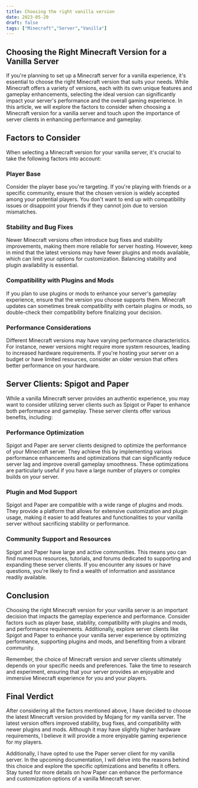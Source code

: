 ```yaml
---
title: Choosing the right vanilla version
date: 2023-05-20
draft: false
tags: ["Minecraft","Server","Vanilla"]
---
```

## Choosing the Right Minecraft Version for a Vanilla Server

If you're planning to set up a Minecraft server for a vanilla experience, it's essential to choose the right Minecraft version that suits your needs. While Minecraft offers a variety of versions, each with its own unique features and gameplay enhancements, selecting the ideal version can significantly impact your server's performance and the overall gaming experience. In this article, we will explore the factors to consider when choosing a Minecraft version for a vanilla server and touch upon the importance of server clients in enhancing performance and gameplay.

## Factors to Consider

When selecting a Minecraft version for your vanilla server, it's crucial to take the following factors into account:

### Player Base

Consider the player base you're targeting. If you're playing with friends or a specific community, ensure that the chosen version is widely accepted among your potential players. You don't want to end up with compatibility issues or disappoint your friends if they cannot join due to version mismatches.

### Stability and Bug Fixes

Newer Minecraft versions often introduce bug fixes and stability improvements, making them more reliable for server hosting. However, keep in mind that the latest versions may have fewer plugins and mods available, which can limit your options for customization. Balancing stability and plugin availability is essential.

### Compatibility with Plugins and Mods

If you plan to use plugins or mods to enhance your server's gameplay experience, ensure that the version you choose supports them. Minecraft updates can sometimes break compatibility with certain plugins or mods, so double-check their compatibility before finalizing your decision.

### Performance Considerations

Different Minecraft versions may have varying performance characteristics. For instance, newer versions might require more system resources, leading to increased hardware requirements. If you're hosting your server on a budget or have limited resources, consider an older version that offers better performance on your hardware.

## Server Clients: Spigot and Paper

While a vanilla Minecraft server provides an authentic experience, you may want to consider utilizing server clients such as Spigot or Paper to enhance both performance and gameplay. These server clients offer various benefits, including:

### Performance Optimization

Spigot and Paper are server clients designed to optimize the performance of your Minecraft server. They achieve this by implementing various performance enhancements and optimizations that can significantly reduce server lag and improve overall gameplay smoothness. These optimizations are particularly useful if you have a large number of players or complex builds on your server.

### Plugin and Mod Support

Spigot and Paper are compatible with a wide range of plugins and mods. They provide a platform that allows for extensive customization and plugin usage, making it easier to add features and functionalities to your vanilla server without sacrificing stability or performance.

### Community Support and Resources

Spigot and Paper have large and active communities. This means you can find numerous resources, tutorials, and forums dedicated to supporting and expanding these server clients. If you encounter any issues or have questions, you're likely to find a wealth of information and assistance readily available.

## Conclusion

Choosing the right Minecraft version for your vanilla server is an important decision that impacts the gameplay experience and performance. Consider factors such as player base, stability, compatibility with plugins and mods, and performance requirements. Additionally, explore server clients like Spigot and Paper to enhance your vanilla server experience by optimizing performance, supporting plugins and mods, and benefiting from a vibrant community.

Remember, the choice of Minecraft version and server clients ultimately depends on your specific needs and preferences. Take the time to research and experiment, ensuring that your server provides an enjoyable and immersive Minecraft experience for you and your players.

## Final Verdict

After considering all the factors mentioned above, I have decided to choose the latest Minecraft version provided by Mojang for my vanilla server. The latest version offers improved stability, bug fixes, and compatibility with newer plugins and mods. Although it may have slightly higher hardware requirements, I believe it will provide a more enjoyable gaming experience for my players.

Additionally, I have opted to use the Paper server client for my vanilla server. In the upcoming documentation, I will delve into the reasons behind this choice and explore the specific optimizations and benefits it offers. Stay tuned for more details on how Paper can enhance the performance and customization options of a vanilla Minecraft server.

